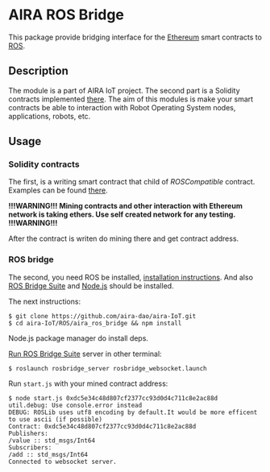 # AIRA ROS Bridge

This package provide bridging interface for the [Ethereum](https://www.ethereum.org) smart contracts to [ROS](http://www.ros.org).

## Description

The module is a part of AIRA IoT project. The second part is a Solidity contracts 
implemented [there](https://github.com/aira-dao/aira-IoT/blob/bridge/Ethereum%20smart%20contracts/ros.sol). The aim of this modules is make your smart contracts be able to interaction 
with Robot Operating System nodes, applications, robots, etc.

## Usage

### Solidity contracts

The first, is a writing smart contract that child of *ROSCompatible* contract.
Examples can be found [there](https://github.com/aira-dao/aira-IoT/tree/bridge/Ethereum%20smart%20contracts/example).

**!!!WARNING!!! Mining contracts and other interaction with Ethereum network is taking ethers. Use self created network for any testing. !!!WARNING!!!**

After the contract is writen do mining there and get contract address.

### ROS bridge

The second, you need ROS be installed, [installation instructions](http://wiki.ros.org/ROS/Installation). And also [ROS Bridge Suite](http://wiki.ros.org/rosbridge_suite) and [Node.js](https://nodejs.org) should be installed.

The next instructions:

    $ git clone https://github.com/aira-dao/aira-IoT.git
    $ cd aira-IoT/ROS/aira_ros_bridge && npm install

Node.js package manager do install deps.

[Run ROS Bridge Suite](http://wiki.ros.org/rosbridge_suite/Tutorials/RunningRosbridge) server in other terminal:

    $ roslaunch rosbridge_server rosbridge_websocket.launch

Run `start.js` with your mined contract address:

    $ node start.js 0xdc5e34c48d807cf2377cc93d0d4c711c8e2ac88d 
    util.debug: Use console.error instead
    DEBUG: ROSLib uses utf8 encoding by default.It would be more efficent to use ascii (if possible)
    Contract: 0xdc5e34c48d807cf2377cc93d0d4c711c8e2ac88d
    Publishers:
    /value :: std_msgs/Int64
    Subscribers:
    /add :: std_msgs/Int64
    Connected to websocket server.
